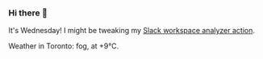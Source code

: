 ### Hi there :wave:

It's Wednesday! I might be tweaking my [Slack workspace analyzer action](https://github.com/bewuethr/slack-analyzer).

Weather in Toronto: fog, at +9°C.
